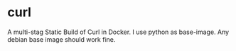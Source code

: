 # curl
A multi-stag Static Build of Curl in Docker. I use python as base-image. 
Any debian base image should work fine. 
